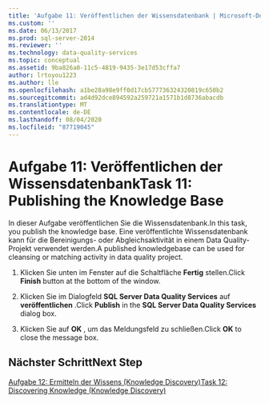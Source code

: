 ```yaml
---
title: 'Aufgabe 11: Veröffentlichen der Wissensdatenbank | Microsoft-Dokumentation'
ms.custom: ''
ms.date: 06/13/2017
ms.prod: sql-server-2014
ms.reviewer: ''
ms.technology: data-quality-services
ms.topic: conceptual
ms.assetid: 9ba826a0-11c5-4819-9435-3e17d53cffa7
author: lrtoyou1223
ms.author: lle
ms.openlocfilehash: a1be28a98e9ff0d17cb577736324320819c650b2
ms.sourcegitcommit: ad4d92dce894592a259721a1571b1d8736abacdb
ms.translationtype: MT
ms.contentlocale: de-DE
ms.lasthandoff: 08/04/2020
ms.locfileid: "87719045"
---
```

# <a name="task-11-publishing-the-knowledge-base"></a><span data-ttu-id="d955b-102">Aufgabe 11: Veröffentlichen der Wissensdatenbank</span><span class="sxs-lookup"><span data-stu-id="d955b-102">Task 11: Publishing the Knowledge Base</span></span>
  <span data-ttu-id="d955b-103">In dieser Aufgabe veröffentlichen Sie die Wissensdatenbank.</span><span class="sxs-lookup"><span data-stu-id="d955b-103">In this task, you publish the knowledge base.</span></span> <span data-ttu-id="d955b-104">Eine veröffentlichte Wissensdatenbank kann für die Bereinigungs- oder Abgleichsaktivität in einem Data Quality-Projekt verwendet werden.</span><span class="sxs-lookup"><span data-stu-id="d955b-104">A published knowledgebase can be used for cleansing or matching activity in data quality project.</span></span>  
  
1.  <span data-ttu-id="d955b-105">Klicken Sie unten im Fenster auf die Schaltfläche **Fertig** stellen.</span><span class="sxs-lookup"><span data-stu-id="d955b-105">Click **Finish** button at the bottom of the window.</span></span>  
  
2.  <span data-ttu-id="d955b-106">Klicken Sie im Dialogfeld **SQL Server Data Quality Services** auf **veröffentlichen** .</span><span class="sxs-lookup"><span data-stu-id="d955b-106">Click **Publish** in the **SQL Server Data Quality Services** dialog box.</span></span>  
  
3.  <span data-ttu-id="d955b-107">Klicken Sie auf **OK** , um das Meldungsfeld zu schließen.</span><span class="sxs-lookup"><span data-stu-id="d955b-107">Click **OK** to close the message box.</span></span>  
  
## <a name="next-step"></a><span data-ttu-id="d955b-108">Nächster Schritt</span><span class="sxs-lookup"><span data-stu-id="d955b-108">Next Step</span></span>  
 [<span data-ttu-id="d955b-109">Aufgabe 12: Ermitteln der Wissens &#40;Knowledge Discovery&#41;</span><span class="sxs-lookup"><span data-stu-id="d955b-109">Task 12: Discovering Knowledge &#40;Knowledge Discovery&#41;</span></span>](../../2014/tutorials/task-12-discovering-knowledge-knowledge-discovery.md)  
  
  
